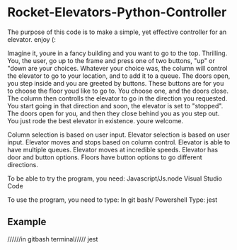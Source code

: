 # Rocket-Elevators-Python-Controller
The purpose of this code is to make a simple, yet effective controller for an elevator. enjoy (:


Imagine it, youre in a fancy building and you want to go to the top. Thrilling. You, the user, go up to the frame and press one of two buttons, "up" or "down are your choices.
Whatever your choice was, the column will control the elevator to go to your location, and to add it to a queue. The doors open, you step inside and you are greeted by buttons.
These buttons are for you to choose the floor youd like to go to. You choose one, and the doors close. The column then controlls the elevator to go in the direction you requested.
You start going in that direction and soon, the elevator is set to "stopped". The doors open for you, and then they close behind you as you step out. You just rode the best elevator in existence.
youre welcome.

Column selection is based on user input.
Elevator selection is based on user input.
Elevator moves and stops based on column control.
Elevator is able to have multiple queues.
Elevator moves at incredible speeds.
Elevator has door and button options.
Floors have button options to go different directions.


To be able to try the program, you need:
Javascript/Js.node
Visual Studio Code

To use the program, you need to type:
In git bash/ Powershell
Type: jest
## Example
//////in gitbash terminal/////
jest
